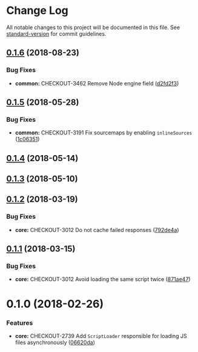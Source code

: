 # Change Log

All notable changes to this project will be documented in this file. See [standard-version](https://github.com/conventional-changelog/standard-version) for commit guidelines.

<a name="0.1.6"></a>
## [0.1.6](https://github.com/bigcommerce/script-loader-js/compare/v0.1.5...v0.1.6) (2018-08-23)


### Bug Fixes

* **common:** CHECKOUT-3462 Remove Node engine field ([d2fd2f3](https://github.com/bigcommerce/script-loader-js/commit/d2fd2f3))



<a name="0.1.5"></a>
## [0.1.5](https://github.com/bigcommerce/script-loader-js/compare/v0.1.4...v0.1.5) (2018-05-28)


### Bug Fixes

* **common:** CHECKOUT-3191 Fix sourcemaps by enabling `inlineSources` ([1c06351](https://github.com/bigcommerce/script-loader-js/commit/1c06351))



<a name="0.1.4"></a>
## [0.1.4](https://github.com/bigcommerce/script-loader-js/compare/v0.1.3...v0.1.4) (2018-05-14)



<a name="0.1.3"></a>
## [0.1.3](https://github.com/bigcommerce/script-loader-js/compare/v0.1.2...v0.1.3) (2018-05-10)



<a name="0.1.2"></a>
## [0.1.2](https://github.com/bigcommerce/script-loader-js/compare/v0.1.1...v0.1.2) (2018-03-19)


### Bug Fixes

* **core:** CHECKOUT-3012 Do not cache failed responses ([792de4a](https://github.com/bigcommerce/script-loader-js/commit/792de4a))



<a name="0.1.1"></a>
## [0.1.1](https://github.com/bigcommerce/script-loader-js/compare/v0.1.0...v0.1.1) (2018-03-15)


### Bug Fixes

* **core:** CHECKOUT-3012 Avoid loading the same script twice ([871ae47](https://github.com/bigcommerce/script-loader-js/commit/871ae47))



<a name="0.1.0"></a>
# 0.1.0 (2018-02-26)


### Features

* **core:** CHECKOUT-2739 Add `ScriptLoader` responsible for loading JS files asynchronously ([06620da](https://github.com/bigcommerce/script-loader-js/commit/06620da))
